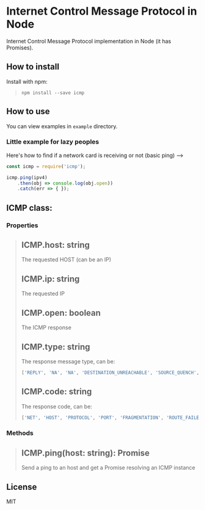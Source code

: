 # Internet Control Message Protocol in Node
Internet Control Message Protocol implementation in Node (it has Promises).

## How to install
Install with npm: 
> `npm install --save icmp`

## How to use
You can view examples in `example` directory.

### Little example for lazy peoples
Here's how to find if a network card is receiving or not (basic ping) -->
```js
const icmp = require('icmp');

icmp.ping(ipv4)
    .then(obj => console.log(obj.open))
    .catch(err => { });
```

## ICMP class:
### Properties
> ## ICMP.host: string
> The requested HOST (can be an IP)
> ## ICMP.ip: string
> The requested IP
> ## ICMP.open: boolean
> The ICMP response
> ## ICMP.type: string
> The response message type, can be:
> ```js
> ['REPLY', 'NA', 'NA', 'DESTINATION_UNREACHABLE', 'SOURCE_QUENCH', 'REDIRECT']
> ```
> ## ICMP.code: string
> The response code, can be:
> ```js
> ['NET', 'HOST', 'PROTOCOL', 'PORT', 'FRAGMENTATION', 'ROUTE_FAILED', 'NET_UNKNOWN', 'HOST_UNKNOWN', 'HOST_ISOLATED', 'NET_PROHIBITED', 'HOST_PROHIBITED', 'NET_UNREACHABLE', 'HOST_UNREACHABLE', 'COMM_PROHIBITED', 'HOST_PRECEDENCE', 'PRECEDENCE_CUTOFF', 'NETWORK', 'HOST', 'SERVICE_NETWORK', 'HOST_NETWORK']
> ```

### Methods
> ## ICMP.ping(host: string): Promise<ICMP>
> Send a ping to an host and get a Promise resolving an ICMP instance

## License
MIT